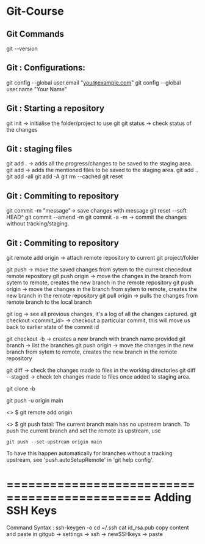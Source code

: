 # Git-Course

Git Commands
------------

git --version

Git : Configurations:
-------------------
git config --global user.email "you@example.com"
git config --global user.name "Your Name"

Git : Starting a repository
---------------------------
git init -> initialise the folder/project to use git
git status -> check status of the changes

Git : staging files
-------------------
git add . -> adds all the progress/changes to be saved to the staging area.
git add <filename> -> adds the mentioned files to be saved to the staging area.
git add <filename> <filename1> <filename2> ..
git add -all
git add -A
git rm --cached <filename>
git reset <filename>

Git : Commiting to repository
-----------------------------
git commit -m "message"->  save changes with message
git reset --soft HEAD^
git commit --amend -m <message>
git commit -a -m <message> -> commit the changes without tracking/staging.

Git : Commiting to repository
-----------------------------
git remote add origin <git url> -> attach remote repository to current git project/folder

git push -> move the saved changes from sytem to the current checedout remote repository
git push origin <branch name>-> move the changes in the branch from sytem to remote, creates the new branch in the remote repository
git push origin <branch name>-> move the changes in the branch from sytem to remote, creates the new branch in the remote repository
git pull origin <branch name> -> pulls the changes from remote branch to the local branch 


git log -> see all previous changes, it's a log of all the changes captured.
git checkout <commit_id> -> checkout a particular commit, this will move us back to earlier state of the commit id

git checkout -b <branch-name> -> creates a new branch with branch name provided
git branch -> list the branches
git push origin <branch name>-> move the changes in the new branch from sytem to remote, creates the new branch in the remote repository

git diff -> check the changes made to files in the working directories
git diff --staged -> check teh changes made to files once added to staging area.


git clone -b <branchname> <git url>

git push -u origin main

<>
$ git remote add origin <git url>

<>
$ git push
fatal: The current branch main has no upstream branch.
To push the current branch and set the remote as upstream, use

    git push --set-upstream origin main

To have this happen automatically for branches without a tracking
upstream, see 'push.autoSetupRemote' in 'git help config'.

==============================================
Adding SSH Keys
==============================================
Command Syntax : ssh-keygen -o
cd ~/.ssh
cat id_rsa.pub
copy content and paste in gitgub -> settings -> ssh -> newSSHkeys -> paste
